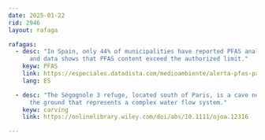 ```yaml
---
date: 2025-01-22
rid: 2946
layout: rafaga

rafagas:
  - desc: "In Spain, only 44% of municipalities have reported PFAS analyses in drinking water distribution networks, 
      and data shows that PFAS content exceed the authorized limit."
    keyw: PFAS
    link: https://especiales.datadista.com/medioambiente/alerta-pfas-papeles-secretos-contaminacion-quimica/
    lang: ES

  - desc: "The Ségognole 3 refuge, located south of Paris, is a cave notable for the Paleolithic map carved into 
      the ground that represents a complex water flow system."
    keyw: carving
    link: https://onlinelibrary.wiley.com/doi/abs/10.1111/ojoa.12316

---
```


